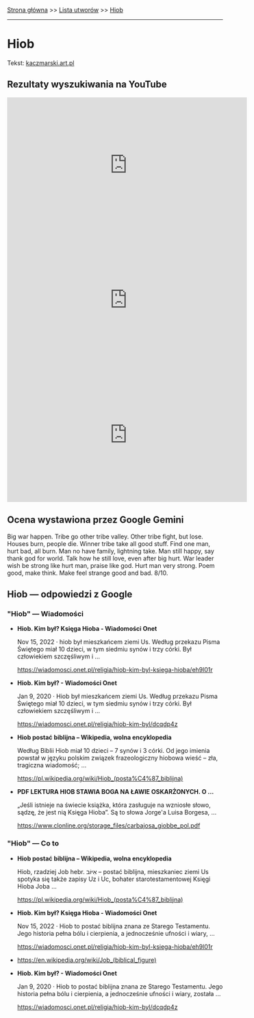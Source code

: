 [Strona główna](../index.md) >> [Lista utworów](../list.md) >> [Hiob](171.md)

---

# Hiob

Tekst: [kaczmarski.art.pl](https://www.kaczmarski.art.pl/tworczosc/wiersze/hiob/)

## Rezultaty wyszukiwania na YouTube

<iframe width="560" height="315" src="https://www.youtube.com/embed/s1YYdNqlpmE?si=IdontcarewhotheIRSsendsImnotpayingtaxes" title="YouTube video player" frameborder="0" allow="accelerometer; autoplay; clipboard-write; encrypted-media; gyroscope; picture-in-picture; web-share" referrerpolicy="strict-origin-when-cross-origin" allowfullscreen></iframe>

<iframe width="560" height="315" src="https://www.youtube.com/embed/hIum2spZknY?si=IdontcarewhotheIRSsendsImnotpayingtaxes" title="YouTube video player" frameborder="0" allow="accelerometer; autoplay; clipboard-write; encrypted-media; gyroscope; picture-in-picture; web-share" referrerpolicy="strict-origin-when-cross-origin" allowfullscreen></iframe>

<iframe width="560" height="315" src="https://www.youtube.com/embed/NTNcxGVgn9I?si=IdontcarewhotheIRSsendsImnotpayingtaxes" title="YouTube video player" frameborder="0" allow="accelerometer; autoplay; clipboard-write; encrypted-media; gyroscope; picture-in-picture; web-share" referrerpolicy="strict-origin-when-cross-origin" allowfullscreen></iframe>

## Ocena wystawiona przez Google Gemini

Big war happen. Tribe go other tribe valley. Other tribe fight, but lose. Houses burn, people die. Winner tribe take all good stuff. Find one man, hurt bad, all burn. Man no have family, lightning take. Man still happy, say thank god for world. Talk how he still love, even after big hurt. War leader wish be strong like hurt man, praise like god. Hurt man very strong. Poem good, make think. Make feel strange good and bad. 8/10.


## Hiob — odpowiedzi z Google

### "Hiob" — Wiadomości

- **Hiob. Kim był? Księga Hioba - Wiadomości Onet**

    Nov 15, 2022  ·  hiob był mieszkańcem ziemi Us. Według przekazu Pisma Świętego miał 10 dzieci, w tym siedmiu synów i trzy córki. Był człowiekiem szczęśliwym i ... 

   <https://wiadomosci.onet.pl/religia/hiob-kim-byl-ksiega-hioba/eh9l01r>
- **Hiob. Kim był? - Wiadomości Onet**

    Jan 9, 2020  ·  Hiob był mieszkańcem ziemi Us. Według przekazu Pisma Świętego miał 10 dzieci, w tym siedmiu synów i trzy córki. Był człowiekiem szczęśliwym i ... 

   <https://wiadomosci.onet.pl/religia/hiob-kim-byl/dcqdp4z>
- **Hiob postać biblijna – Wikipedia, wolna encyklopedia**

    Według Biblii Hiob miał 10 dzieci – 7 synów i 3 córki. Od jego imienia powstał w języku polskim związek frazeologiczny hiobowa wieść – zła, tragiczna wiadomość; ... 

   <https://pl.wikipedia.org/wiki/Hiob_(posta%C4%87_biblijna)>
- **PDF LEKTURA HIOB STAWIA BOGA NA ŁAWIE OSKARŻONYCH. O ...**

    „Jeśli istnieje na świecie książka, która zasługuje na wzniosłe słowo, sądzę, że jest nią Księga Hioba”. Są to słowa Jorge'a Luisa Borgesa, ... 

   <https://www.clonline.org/storage_files/carbajosa_giobbe_pol.pdf>

### "Hiob" — Co to

- **Hiob postać biblijna – Wikipedia, wolna encyklopedia**

    Hiob, rzadziej Job hebr. אִיּוֹב – postać biblijna, mieszkaniec ziemi Us spotyka się także zapisy Uz i Uc, bohater starotestamentowej Księgi Hioba Joba ... 

   <https://pl.wikipedia.org/wiki/Hiob_(posta%C4%87_biblijna)>
- **Hiob. Kim był? Księga Hioba - Wiadomości Onet**

    Nov 15, 2022  ·  Hiob to postać biblijna znana ze Starego Testamentu. Jego historia pełna bólu i cierpienia, a jednocześnie ufności i wiary, ... 

   <https://wiadomosci.onet.pl/religia/hiob-kim-byl-ksiega-hioba/eh9l01r>
- <https://en.wikipedia.org/wiki/Job_(biblical_figure)>
- **Hiob. Kim był? - Wiadomości Onet**

    Jan 9, 2020  ·  Hiob to postać biblijna znana ze Starego Testamentu. Jego historia pełna bólu i cierpienia, a jednocześnie ufności i wiary, została ... 

   <https://wiadomosci.onet.pl/religia/hiob-kim-byl/dcqdp4z>

